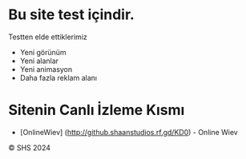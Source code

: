# Bu site test içindir.
Testten elde ettiklerimiz
- Yeni görünüm
- Yeni alanlar
- Yeni animasyon
- Daha fazla reklam alanı

# Sitenin Canlı İzleme Kısmı
- [OnlineWiev] (http://github.shaanstudios.rf.gd/KD0) - Online Wiev

&copy; SHS 2024